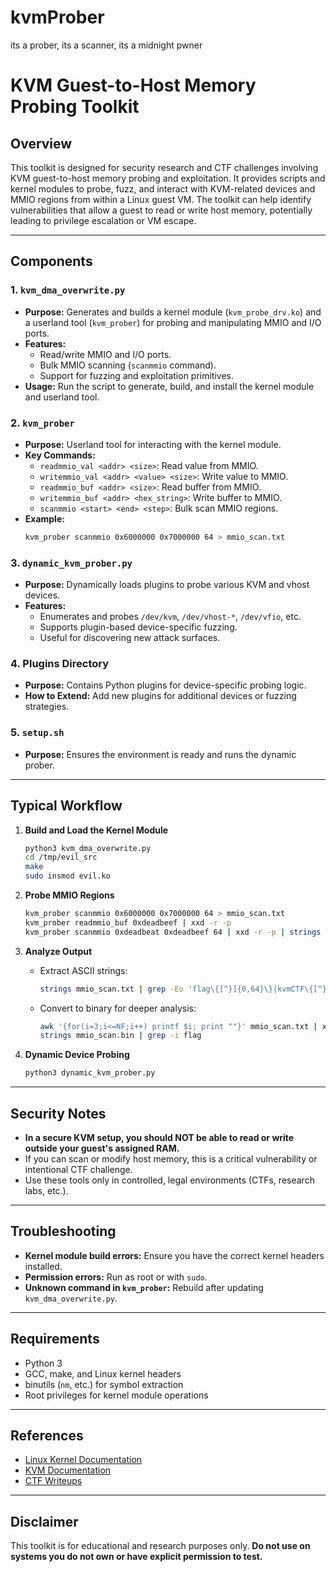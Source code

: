 # kvmProber
its a prober, its a scanner, its a midnight pwner 

# KVM Guest-to-Host Memory Probing Toolkit

## Overview

This toolkit is designed for security research and CTF challenges involving KVM guest-to-host memory probing and exploitation. It provides scripts and kernel modules to probe, fuzz, and interact with KVM-related devices and MMIO regions from within a Linux guest VM. The toolkit can help identify vulnerabilities that allow a guest to read or write host memory, potentially leading to privilege escalation or VM escape.

---

## Components

### 1. `kvm_dma_overwrite.py`
- **Purpose:** Generates and builds a kernel module (`kvm_probe_drv.ko`) and a userland tool (`kvm_prober`) for probing and manipulating MMIO and I/O ports.
- **Features:**
  - Read/write MMIO and I/O ports.
  - Bulk MMIO scanning (`scanmmio` command).
  - Support for fuzzing and exploitation primitives.
- **Usage:**
  Run the script to generate, build, and install the kernel module and userland tool.

### 2. `kvm_prober`
- **Purpose:** Userland tool for interacting with the kernel module.
- **Key Commands:**
  - `readmmio_val <addr> <size>`: Read value from MMIO.
  - `writemmio_val <addr> <value> <size>`: Write value to MMIO.
  - `readmmio_buf <addr> <size>`: Read buffer from MMIO.
  - `writemmio_buf <addr> <hex_string>`: Write buffer to MMIO.
  - `scanmmio <start> <end> <step>`: Bulk scan MMIO regions.
- **Example:**
  ```bash
  kvm_prober scanmmio 0x6000000 0x7000000 64 > mmio_scan.txt
  ```

### 3. `dynamic_kvm_prober.py`
- **Purpose:** Dynamically loads plugins to probe various KVM and vhost devices.
- **Features:**
  - Enumerates and probes `/dev/kvm`, `/dev/vhost-*`, `/dev/vfio`, etc.
  - Supports plugin-based device-specific fuzzing.
  - Useful for discovering new attack surfaces.

### 4. Plugins Directory
- **Purpose:** Contains Python plugins for device-specific probing logic.
- **How to Extend:**
  Add new plugins for additional devices or fuzzing strategies.

### 5. `setup.sh`
- **Purpose:** Ensures the environment is ready and runs the dynamic prober.

---

## Typical Workflow

1. **Build and Load the Kernel Module**
   ```bash
   python3 kvm_dma_overwrite.py
   cd /tmp/evil_src
   make
   sudo insmod evil.ko
   ```

2. **Probe MMIO Regions**
   ```bash
   kvm_prober scanmmio 0x6000000 0x7000000 64 > mmio_scan.txt
   kvm_prober readmmio_buf 0xdeadbeef | xxd -r -p
   kvm_prober scanmmio 0xdeadbeat 0xdeadbeef 64 | xxd -r -p | strings | grep foo
   ```

3. **Analyze Output**
   - Extract ASCII strings:
     ```bash
     strings mmio_scan.txt | grep -Eo 'flag\{[^}]{0,64}\}|kvmCTF\{[^}]{0,64}\}'
     ```
   - Convert to binary for deeper analysis:
     ```bash
     awk '{for(i=3;i<=NF;i++) printf $i; print ""}' mmio_scan.txt | xxd -r -p > mmio_scan.bin
     strings mmio_scan.bin | grep -i flag
     ```

4. **Dynamic Device Probing**
   ```bash
   python3 dynamic_kvm_prober.py
   ```

---

## Security Notes

- **In a secure KVM setup, you should NOT be able to read or write outside your guest's assigned RAM.**
- If you can scan or modify host memory, this is a critical vulnerability or intentional CTF challenge.
- Use these tools only in controlled, legal environments (CTFs, research labs, etc.).

---

## Troubleshooting

- **Kernel module build errors:** Ensure you have the correct kernel headers installed.
- **Permission errors:** Run as root or with `sudo`.
- **Unknown command in `kvm_prober`:** Rebuild after updating `kvm_dma_overwrite.py`.

---

## Requirements

- Python 3
- GCC, make, and Linux kernel headers
- binutils (`nm`, etc.) for symbol extraction
- Root privileges for kernel module operations

---

## References

- [Linux Kernel Documentation](https://www.kernel.org/doc/html/latest/)
- [KVM Documentation](https://www.linux-kvm.org/page/Main_Page)
- [CTF Writeups](https://ctftime.org/writeups)

---

## Disclaimer

This toolkit is for educational and research purposes only.
**Do not use on systems you do not own or have explicit permission to test.**
